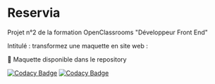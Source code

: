 # Reservia
Projet n°2 de la formation OpenClassrooms "Développeur Front End"

Intitulé : transformez une maquette en site web :

📰 Maquette disponible dans le repository

[![Codacy Badge](https://api.codacy.com/project/badge/Grade/8c1a44e46bdb413193e9932d8ed5b6d9)](https://app.codacy.com/gh/maxime-rl/MaximeRobilLepretre_2_15012021?utm_source=github.com&utm_medium=referral&utm_content=maxime-rl/MaximeRobilLepretre_2_15012021&utm_campaign=Badge_Grade_Settings)
[![Codacy Badge](https://app.codacy.com/project/badge/Grade/8f33fa8f91e24df983c9a55aa1c02ad1)](https://www.codacy.com/gh/maxime-rl/MaximeRobilLepretre_2_15012021/dashboard?utm_source=github.com&amp;utm_medium=referral&amp;utm_content=maxime-rl/MaximeRobilLepretre_2_15012021&amp;utm_campaign=Badge_Grade)
